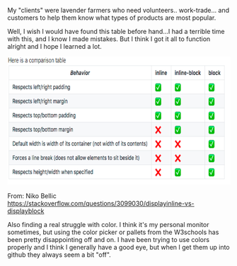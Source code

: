   My "clients" were lavender farmers who need volunteers.. work-trade... and customers to help them know what types of products are most popular.

Well, I wish I would have found this table before hand...I had a terrible time with this, and I know I made mistakes.  But I think I got it all to function alright and I hope I learned a lot.

<img src="./images/block-inline-comparison.PNG" alt="Display: block-inline-comparison table"
	title="Block vs Inline Vs Block-Inline?" width="687" height="290" />

  From: Niko Bellic
  https://stackoverflow.com/questions/3099030/displayinline-vs-displayblock

Also finding a real struggle with color.  I think it's my personal monitor sometimes, but using the color picker or pallets from the W3schools has been pretty disappointing off and on.  I have been trying to use colors properly and I think I generally have a good eye, but when I get them up into github they always seem a bit "off".
